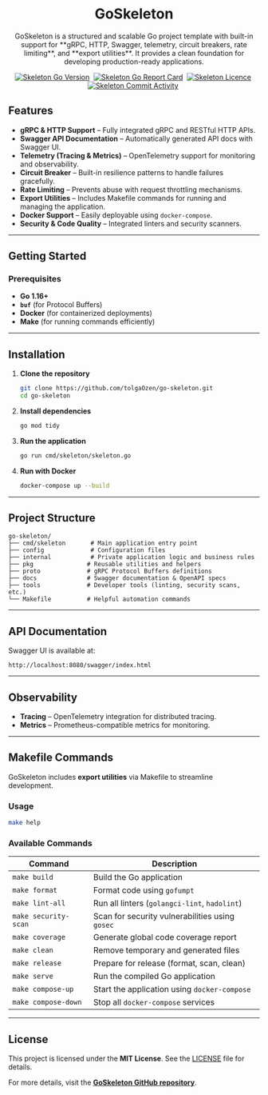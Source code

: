 <div align="center">
<h1 align="center">
   GoSkeleton
</h1>
</div>
<p align="center">
GoSkeleton is a structured and scalable Go project template with built-in support for **gRPC, HTTP, Swagger, telemetry,
circuit breakers, rate limiting**, and **export utilities**. It provides a clean foundation for developing
production-ready applications.
</p>

<p align="center">
    <a href="https://github.com/tolgaOzen/go-skeleton" target="_blank"><img src="https://img.shields.io/github/go-mod/go-version/tolgaOzen/go-skeleton?style=for-the-badge&logo=go" alt="Skeleton Go Version" /></a>&nbsp;
    <a href="https://goreportcard.com/report/github.com/tolgaOzen/go-skeleton" target="_blank"><img src="https://goreportcard.com/badge/github.com/tolgaOzen/go-skeleton?style=for-the-badge&logo=go" alt="Skeleton Go Report Card" /></a>&nbsp;
    <a href="https://github.com/tolgaOzen/go-skeleton" target="_blank"><img src="https://img.shields.io/github/license/tolgaOzen/go-skeleton?style=for-the-badge" alt="Skeleton Licence" /></a>&nbsp;
    <a href="https://img.shields.io/github/commit-activity/m/tolgaOzen/go-skeleton?style=for-the-badge" target="_blank"><img src="https://img.shields.io/github/commit-activity/m/tolgaOzen/go-skeleton?style=for-the-badge" alt="Skeleton Commit Activity" /></a>&nbsp;
</p>  


## Features

- **gRPC & HTTP Support** – Fully integrated gRPC and RESTful HTTP APIs.
- **Swagger API Documentation** – Automatically generated API docs with Swagger UI.
- **Telemetry (Tracing & Metrics)** – OpenTelemetry support for monitoring and observability.
- **Circuit Breaker** – Built-in resilience patterns to handle failures gracefully.
- **Rate Limiting** – Prevents abuse with request throttling mechanisms.
- **Export Utilities** – Includes Makefile commands for running and managing the application.
- **Docker Support** – Easily deployable using `docker-compose`.
- **Security & Code Quality** – Integrated linters and security scanners.

---

## Getting Started

### Prerequisites

- **Go 1.16+**
- **`buf`** (for Protocol Buffers)
- **Docker** (for containerized deployments)
- **Make** (for running commands efficiently)

---

## Installation

1. **Clone the repository**

   ```bash
   git clone https://github.com/tolgaOzen/go-skeleton.git
   cd go-skeleton
   ```

2. **Install dependencies**

   ```bash
   go mod tidy
   ```

3. **Run the application**

   ```bash
   go run cmd/skeleton/skeleton.go
   ```

4. **Run with Docker**

   ```bash
   docker-compose up --build
   ```

---

## Project Structure

```
go-skeleton/
├── cmd/skeleton       # Main application entry point
├── config             # Configuration files
├── internal           # Private application logic and business rules
├── pkg               # Reusable utilities and helpers
├── proto             # gRPC Protocol Buffers definitions
├── docs              # Swagger documentation & OpenAPI specs
├── tools             # Developer tools (linting, security scans, etc.)
└── Makefile          # Helpful automation commands
```

---

## API Documentation

Swagger UI is available at:

```
http://localhost:8080/swagger/index.html
```

---

## Observability

- **Tracing** – OpenTelemetry integration for distributed tracing.
- **Metrics** – Prometheus-compatible metrics for monitoring.

---

## Makefile Commands

GoSkeleton includes **export utilities** via Makefile to streamline development.

### Usage

```bash
make help
```

### Available Commands

| Command              | Description                                     |
|----------------------|-------------------------------------------------|
| `make build`         | Build the Go application                        |
| `make format`        | Format code using `gofumpt`                     |
| `make lint-all`      | Run all linters (`golangci-lint`, `hadolint`)   |
| `make security-scan` | Scan for security vulnerabilities using `gosec` |
| `make coverage`      | Generate global code coverage report            |
| `make clean`         | Remove temporary and generated files            |
| `make release`       | Prepare for release (format, scan, clean)       |
| `make serve`         | Run the compiled Go application                 |
| `make compose-up`    | Start the application using `docker-compose`    |
| `make compose-down`  | Stop all `docker-compose` services              |

---

## License

This project is licensed under the **MIT License**. See the [LICENSE](LICENSE) file for details.

For more details, visit the **[GoSkeleton GitHub repository](https://github.com/tolgaOzen/go-skeleton)**.